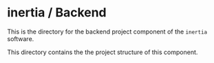 # inertia / Backend
This is the directory for the backend project component of the `inertia` software.

This directory contains the the project structure of this component.
